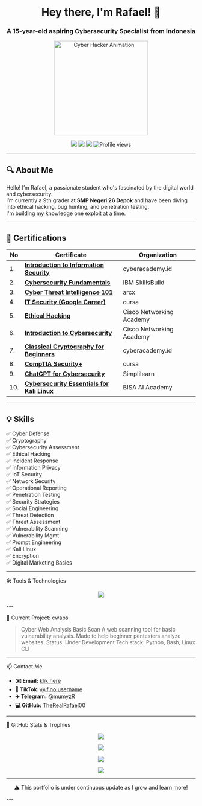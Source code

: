 <h1 align="center">Hey there, I'm Rafael! 👋</h1>
<h3 align="center">A 15-year-old aspiring Cybersecurity Specialist from Indonesia</h3>

<p align="center">
  <img src="https://media.giphy.com/media/3o7aD2saalBwwftBIY/giphy.gif" width="250" alt="Cyber Hacker Animation">
</p>

<p align="center">
  <img src="https://img.shields.io/badge/Age-15-blue?style=flat-square" />
  <img src="https://img.shields.io/badge/School-SMPN%2026%20Depok-blue?style=flat-square" />
  <img src="https://img.shields.io/badge/Goal-Cybersecurity%20Specialist-red?style=flat-square" />
  <img src="https://komarev.com/ghpvc/?username=TheRealRafael00&style=flat-square&color=brightgreen" alt="Profile views"/>
</p>

---

## 🔍 About Me

Hello! I’m Rafael, a passionate student who's fascinated by the digital world and cybersecurity.  
I’m currently a 9th grader at **SMP Negeri 26 Depok** and have been diving into ethical hacking, bug hunting, and penetration testing.  
I'm building my knowledge one exploit at a time.

---

## 🧾 Certifications

| No | Certificate | Organization |
|----|-------------|--------------|
| 1. | [**Introduction to Information Security**](https://drive.google.com/file/d/1IMgvXuK3cWi_RkvLy3TALxH-a70GBHK1/view?usp=drivesdk) | cyberacademy.id |
| 2. | [**Cybersecurity Fundamentals**](https://drive.google.com/file/d/1IGKSnh6uWk66aXxvCZp1Loyt6MuYoxWD/view?usp=drivesdk) | IBM SkillsBuild |
| 3. | [**Cyber Threat Intelligence 101**](https://drive.google.com/file/d/1IEWZXx2UhJFfMAJG0TugHVDBF-EGnYAL/view?usp=drivesdk) | arcx |
| 4. | [**IT Security (Google Career)**](https://drive.google.com/file/d/1IM3hW6pS5n1UHbF40vedIeiaDSksS3h9/view?usp=drivesdk) | cursa |
| 5. | [**Ethical Hacking**](https://drive.google.com/file/d/1IDUosUG-tzHrLfXwRKQJQNXw2hV-k8L-/view?usp=drivesdk) | Cisco Networking Academy |
| 6. | [**Introduction to Cybersecurity**](https://drive.google.com/file/d/1IKV0eZimygYesrlorfIPLDqTFdO6gEln/view?usp=drivesdk) | Cisco Networking Academy |
| 7. | [**Classical Cryptography for Beginners**](https://drive.google.com/file/d/1IIcNsFPn57s2ZfXjCS_hpLPVR0Erw_NN/view?usp=drivesdk) | cyberacademy.id |
| 8. | [**CompTIA Security+**](https://drive.google.com/file/d/1IDkMq32zQlzlmhX_g62dFYQtHqbBYVoy/view?usp=drivesdk) | cursa |
| 9. | [**ChatGPT for Cybersecurity**](https://drive.google.com/file/d/1N9oEorph3ESyp5AW5b_-fvqEUfcQ5xM-/view?usp=drivesdk) | Simplilearn |
| 10.| [**Cybersecurity Essentials for Kali Linux**](https://drive.google.com/file/d/1NBSaKnRUzWjN_beoiM6ohzYquDdXBqTR/view?usp=drivesdk) | BISA AI Academy |

---

## 💡 Skills

✅ Cyber Defense          
✅ Cryptography              
✅ Cybersecurity Assessment  
✅ Ethical Hacking        
✅ Incident Response         
✅ Information Privacy  
✅ IoT Security           
✅ Network Security          
✅ Operational Reporting  
✅ Penetration Testing    
✅ Security Strategies       
✅ Social Engineering  
✅ Threat Detection       
✅ Threat Assessment         
✅ Vulnerability Scanning  
✅ Vulnerability Mgmt     
✅ Prompt Engineering        
✅ Kali Linux  
✅ Encryption             
✅ Digital Marketing Basics


---

🛠️ Tools & Technologies

<p align="center">
  <img src="https://skillicons.dev/icons?i=linux,bash,github,python,vscode,raspberrypi,html,css" />
</p>
---

🚧 Current Project: cwabs

> Cyber Web Analysis Basic Scan
A web scanning tool for basic vulnerability analysis.
Made to help beginner pentesters analyze websites.
Status: Under Development
Tech stack: Python, Bash, Linux CLI




---

📫 Contact Me

- **✉️ Email:** [klik here](mailto:privacyisdignity@gmail.com)
- **🎵 TikTok:** [@if.no.username](https://www.tiktok.com/@if.no.username?_t=ZS-8wYmEDyWF0b&_r=1)
- **✈️ Telegram:** [@mumyzR](https://t.me/mumyzR)
- **💻 GitHub:** [TheRealRafael00](https://github.com/TheRealRafael00)



---

🏅 GitHub Stats & Trophies

<p align="center">
  <img src="https://github-profile-trophy.vercel.app/?username=TheRealRafael00&theme=algolia&column=7" />
</p><p align="center">
  <img src="https://github-readme-stats.vercel.app/api?username=TheRealRafael00&show_icons=true&theme=tokyonight" />
</p><p align="center">
  <img src="https://github-readme-streak-stats.herokuapp.com/?user=TheRealRafael00&theme=tokyonight" />
</p><p align="center">
  <img src="https://github-readme-stats.vercel.app/api/top-langs/?username=TheRealRafael00&layout=compact&theme=tokyonight" />
</p>


---
<p align="center">⚠️ This portfolio is under continuous update as I grow and learn more!</p>
---

